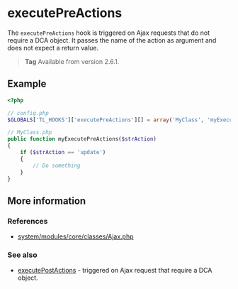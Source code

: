 # executePreActions

The `executePreActions` hook is triggered on Ajax requests that do not require a
DCA object. It passes the name of the action as argument and does not expect a
return value.

> **Tag** Available from version 2.6.1.


## Example

```php
<?php

// config.php
$GLOBALS['TL_HOOKS']['executePreActions'][] = array('MyClass', 'myExecutePreActions');

// MyClass.php
public function myExecutePreActions($strAction)
{
    if ($strAction == 'update')
    {
        // Do something
    }
}
```


## More information


### References

- [system/modules/core/classes/Ajax.php](https://github.com/contao/core/blob/3.5.0/system/modules/core/classes/Ajax.php#L173-L180)


### See also

- [executePostActions](executePostActions.md) - triggered on Ajax request that require a DCA object.
